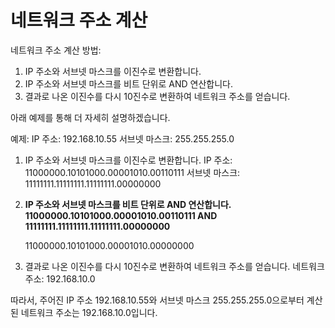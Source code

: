 # 네트워크 주소 계산

네트워크 주소 계산 방법:

1. IP 주소와 서브넷 마스크를 이진수로 변환합니다.
2. IP 주소와 서브넷 마스크를 비트 단위로 AND 연산합니다.
3. 결과로 나온 이진수를 다시 10진수로 변환하여 네트워크 주소를 얻습니다.

아래 예제를 통해 더 자세히 설명하겠습니다.

예제:
IP 주소: 192.168.10.55
서브넷 마스크: 255.255.255.0

1. IP 주소와 서브넷 마스크를 이진수로 변환합니다.
IP 주소: 11000000.10101000.00001010.00110111
서브넷 마스크: 11111111.11111111.11111111.00000000
2. **IP 주소와 서브넷 마스크를 비트 단위로 AND 연산합니다.
11000000.10101000.00001010.00110111
AND
11111111.11111111.11111111.00000000**
    
    11000000.10101000.00001010.00000000
    
3. 결과로 나온 이진수를 다시 10진수로 변환하여 네트워크 주소를 얻습니다.
네트워크 주소: 192.168.10.0

따라서, 주어진 IP 주소 192.168.10.55와 서브넷 마스크 255.255.255.0으로부터 계산된 네트워크 주소는 192.168.10.0입니다.